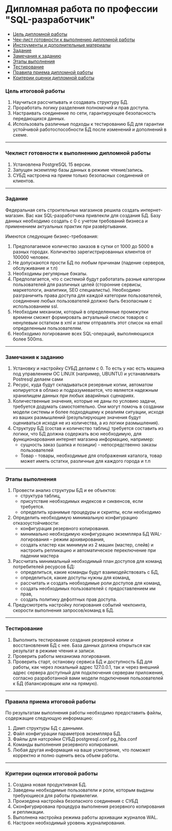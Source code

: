 # Дипломная работа по профессии "SQL-разработчик"

* [Цель дипломной работы](#цель-дипломной-работы)
* [Чек-лист готовности к выполнению дипломной работы](#Чек-лист-готовности-к-выполнению-дипломной-работы)
* [Инструменты и дополнительные материалы](#Инструменты-и-дополнительные-материалы)
* [Задание](#задание)
* [Замечания к заданию](#замечания-к-заданию) 
* [Этапы выполнения](#этапы-выполнения) 
* [Тестирование](#тестирование) 
* [Правила приема дипломной работы](#правила-приема-итоговой-работы)
* [Критерии оценки дипломной работы](#критерии-оценки-итоговой-работы)

### Цель итоговой работы

1. Научиться рассчитывать и создавать структуру БД.
2. Проработать логику разделения полномочий и прав доступа.
3. Настраивать соединение по сети, гарантирующее безопасность передающихся данных. 
4. Использовать различные подходы к тестированию БД для гарантии устойчивой работоспособности БД после изменений и дополнений в схеме.
------

### Чеклист готовности к выполнению дипломной работы

1. Установлена PostgreSQL 15 версии.
2. Запущен экземпляр базы данных в режиме чтение/запись.
3. СУБД настроена на прием только безопасных соединений от клиентов.

------

### Задание 

Федеральная сеть строительных магазинов решила создать интернет-магазин. Вас как SQL-разработчика привлекли для создания БД. Базу данных необходимо создать с 0 с 
учетом требований бизнеса и применением актуальных практик при развёртывании. 

Имеются следующие бизнес-требования:

1. Предполагаемое количество заказов в сутки от 1000 до 5000 в разных городах. Количектво зарегистрированных клиентов от 100000 человек.
2. Не допускаются прости БД по любым причинам (падение серверов, обслуживание и т.п)
3. Необходимы регулярные бэкапы.
4. Предполагается, что с системой будут работатать разные категории пользователей для различных целей (сторонние сервисы, маркетологи, аналитики, SEO специалисты). Необходимо разграничить права доступа для каждой категории пользователей, соединение любых пользователей должно быть безопасным с использованием ssl.
5. Необходим механизм, который в определенные промежутки времени сможет формировать актуальный список товаров с ненулевым остатком в xml и затем отправлять этот список на email определенным пользователям.
7. Необходимо логирование всех SQL-операций, выполняющихся более 500ms.
  
---

### Замечания к заданию

1. Установку и настройку СУБД делаем с 0. То есть у нас есть машина под управлением ОС LINUX (например, UBUNTU) и устанавливать Postresql делаем сами
3. Ресурс, куда будут складываться резервные копии, автоматом копируется в облако и подразумевается, что является надежным хранилищем данных при любых аварийных сценариях.
4. Количественные значения, которые не даны по условию задачи, требуется додумать самостоятельно. Они могут помочь в создании модели системы и более подходящему к реалиям ситуации, исходя из ваших размышлений (результирующие значения будут оцениваться исходя не из количества, а из логики размышления).
5. Структуру БД (состав и количество таблиц) требуется составить из логики, что БД должна содержать всю необходимую, для функционарования интернет магазина информацию, например:
   - сущность заказ (шапка и позиции) - непосредственно заказы пользователей
   - Товар - товары, необходимые для отображения каталога, товар может иметь остатки, различные для каждого города
   и т.п 
 
---

### Этапы выполнения
1. Провести анализ структуры БД и ее объектов:
    - структура таблиц,
    - присутствие необходимых индексов и сиквенсов, если требуется.
    - определить хранимые процедуры и скрипты, если необходимо
2. Определить необходимую минимальную конфигурацию отказоустойчивости:
    - конфигурация резервного копирования. 
    - минимально необходимую  конфигурацию экземпляра БД WAL-логирования – режим архивирования,
    - создать кластер как минимум из 2 машин (мастер, слейв) и настроить репликацию и автоматическое переключение при падении мастера
3. Рассчитать минимальный необходимый план доступов для команд потребителей ресурсов БД:
    - определиться, какие команды будут взаимодействовать с БД,
    - определиться, какие доступы нужны для команд,
    - рассчитать и создать необходимые роли доступов для команд,
    - создать необходимых пользователей с предоставлением им прав,
    - создать политику дефолтных прав доступа.
4. Предусмотреть настройку логирования событий чекпоинта, скорости выполнения запросов/команд в БД.

---

###  Тестирование
1. Выполнить тестирование создания резервной копии и восстановления БД с нее. База данных должна открыться как результат в режиме чтения и записи.
2. Проверить работы механизма логирования.
3. Проверить старт, остановку сервиса БД и доступность БД для работы, как через локальный адрес 127.0.0.1, так и через внешний адрес сервера доступный для подключения серверам приложения, согласно разработанной вами модели подключения пользователей к БД (балансировщик или на прямую).
 
---

###  Правила приема итоговой работы

По результатам выполнения работы необходимо предоставить файлы, содержащие следующую информацию:
1. Дамп структуры БД с данными.
2. Файл конфигурации параметров экземпляра БД.
3. Файлы для натсройки СУБД postgresql.conf pg_hba.conf
4. Команды выполнения резервного копирования.
5. Любая другая информация на ваше усмотрение, что поможет корректно и полно оценить весь объем работы.

---

### Критерии оценки итоговой работы
1. Создана новая продуктивная БД.
2. Заведены необходимые пользователи и роли, которым выданы требующиеся для работы привилегии.
3. Произедена настройка безопасного соединения с СУБД
4. Сконфигурирована процедура выполнения резервного копирования и репликации.
5. Выполнена настройка режима работы архивации журналов WAL.
6. Настроен необходимый уровень журналирования.
